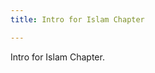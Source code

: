 ```yaml
---
title: Intro for Islam Chapter

---
```

Intro for Islam Chapter.








<!--stackedit_data:
eyJoaXN0b3J5IjpbLTczMDQ4MDQ2MCwtMTQ4NzA3ODA2Ml19
-->